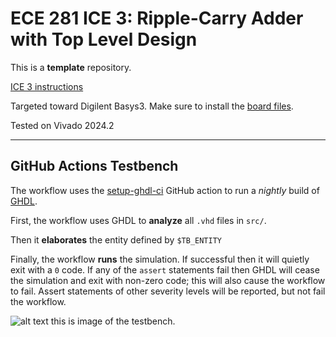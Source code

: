 # ECE 281 ICE 3: Ripple-Carry Adder with Top Level Design

This is a **template** repository.

[ICE 3 instructions](https://usafa-ece.github.io/ece281-book/ICE/ICE3.html)

Targeted toward Digilent Basys3. Make sure to install the [board files](https://github.com/Xilinx/XilinxBoardStore/tree/2018.2/boards/Digilent/basys3).

Tested on Vivado 2024.2

---

## GitHub Actions Testbench

The workflow uses the [setup-ghdl-ci](https://github.com/ghdl/setup-ghdl-ci) GitHub action
to run a *nightly* build of [GHDL](https://ghdl.github.io/ghdl/).

First, the workflow uses GHDL to **analyze** all `.vhd` files in `src/`.

Then it **elaborates** the entity defined by `$TB_ENTITY`

Finally, the workflow **runs** the simulation. If successful then it will quietly exit with a `0` code.
If any of the `assert` statements fail then GHDL will cease the simulation and exit with non-zero code; this will also cause the workflow to fail.
Assert statements of other severity levels will be reported, but not fail the workflow.

![alt text]({5999DFFE-E6B5-41D1-8A60-F098E4471E6A}.png)
this is image of the testbench.